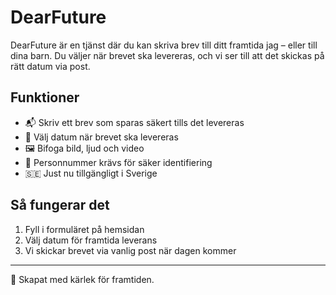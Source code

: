 
# DearFuture

DearFuture är en tjänst där du kan skriva brev till ditt framtida jag – eller till dina barn. Du väljer när brevet ska levereras, och vi ser till att det skickas på rätt datum via post.

## Funktioner

- 📬 Skriv ett brev som sparas säkert tills det levereras
- 📅 Välj datum när brevet ska levereras
- 🖼️ Bifoga bild, ljud och video
- 🔐 Personnummer krävs för säker identifiering
- 🇸🇪 Just nu tillgängligt i Sverige

## Så fungerar det

1. Fyll i formuläret på hemsidan
2. Välj datum för framtida leverans
3. Vi skickar brevet via vanlig post när dagen kommer

---

🚀 Skapat med kärlek för framtiden.
